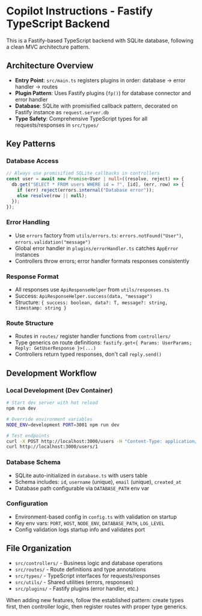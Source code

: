 # Copilot Instructions - Fastify TypeScript Backend

This is a Fastify-based TypeScript backend with SQLite database, following a clean MVC architecture pattern.

## Architecture Overview

- **Entry Point**: `src/main.ts` registers plugins in order: database → error handler → routes
- **Plugin Pattern**: Uses Fastify plugins (`fp()`) for database connector and error handler
- **Database**: SQLite with promisified callback pattern, decorated on Fastify instance as `request.server.db`
- **Type Safety**: Comprehensive TypeScript types for all requests/responses in `src/types/`

## Key Patterns

### Database Access
```typescript
// Always use promisified SQLite callbacks in controllers
const user = await new Promise<User | null>((resolve, reject) => {
  db.get("SELECT * FROM users WHERE id = ?", [id], (err, row) => {
    if (err) reject(errors.internal("Database error"));
    else resolve(row || null);
  });
});
```

### Error Handling
- Use `errors` factory from `utils/errors.ts`: `errors.notFound("User")`, `errors.validation("message")`
- Global error handler in `plugins/errorHandler.ts` catches `AppError` instances
- Controllers throw errors; error handler formats responses consistently

### Response Format
- All responses use `ApiResponseHelper` from `utils/responses.ts`
- Success: `ApiResponseHelper.success(data, "message")`
- Structure: `{ success: boolean, data?: T, message?: string, timestamp: string }`

### Route Structure
- Routes in `routes/` register handler functions from `controllers/`
- Type generics on route definitions: `fastify.get<{ Params: UserParams; Reply: GetUserResponse }>(...)`
- Controllers return typed responses, don't call `reply.send()`

## Development Workflow

### Local Development (Dev Container)
```bash
# Start dev server with hot reload
npm run dev

# Override environment variables
NODE_ENV=development PORT=3001 npm run dev

# Test endpoints
curl -X POST http://localhost:3000/users -H "Content-Type: application/json" -d '{"username": "john_doe", "email": "john@example.com"}'
curl http://localhost:3000/users/1
```

### Database Schema
- SQLite auto-initialized in `database.ts` with users table
- Schema includes: `id`, `username` (unique), `email` (unique), `created_at`
- Database path configurable via `DATABASE_PATH` env var

### Configuration
- Environment-based config in `config.ts` with validation on startup
- Key env vars: `PORT`, `HOST`, `NODE_ENV`, `DATABASE_PATH`, `LOG_LEVEL`
- Config validation logs startup info and validates port

## File Organization

- `src/controllers/` - Business logic and database operations
- `src/routes/` - Route definitions and type annotations  
- `src/types/` - TypeScript interfaces for requests/responses
- `src/utils/` - Shared utilities (errors, responses)
- `src/plugins/` - Fastify plugins (error handler, etc.)

When adding new features, follow the established pattern: create types first, then controller logic, then register routes with proper type generics.
